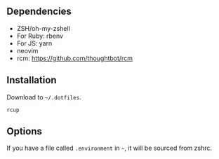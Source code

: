 ## Dependencies

- ZSH/oh-my-zshell
- For Ruby: rbenv
- For JS: yarn
- neovim
- rcm: https://github.com/thoughtbot/rcm

## Installation

Download to `~/.dotfiles`.

```
rcup
```

## Options

If you have a file called `.environment` in `~`, it will be sourced from zshrc.
